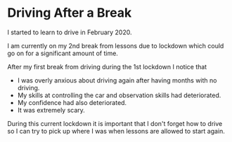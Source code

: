 # Driving After a Break

I started to learn to drive in February 2020.

I am currently on my 2nd break from lessons due to lockdown which could go on for a significant amount of time.

After my first break from driving during the 1st lockdown I notice that
- I was overly anxious about driving again after having months with no driving.
- My skills at controlling the car and observation skills had deteriorated.
- My confidence had also deteriorated.
- It was extremely scary.

During this current lockdown it is important that I don't forget how to drive so I can try to pick up where I was when lessons are allowed to start again.
